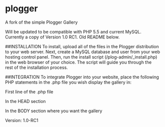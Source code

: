 # plogger
A fork of the simple Plogger Gallery

Will be updated to be compatible with PHP 5.5 and current MySQL.
Currently a copy of Version 1.0 RC1. Old README below.

##INSTALLATION
To install, upload all of the files in the Plogger distribution to your web server.
Next, create a MySQL database and user from your web hosting control panel.
Then, run the install script (/plog-admin/_install.php) in the web browser of your choice.
The script will guide you through the rest of the installation process.

##INTEGRATION
To integrate Plogger into your website, place the following PHP statements in the .php
file you wish display the gallery in:

First line of the .php file
  <?php require("path/to/plogger.php"); ?>
In the HEAD section
  <?php the_plogger_head(); ?>
In the BODY section where you want the gallery
  <?php the_plogger_gallery(); ?>

Version: 1.0-RC1
